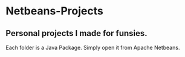 # Netbeans-Projects
## Personal projects I made for funsies.
Each folder is a Java Package.
Simply open it from Apache Netbeans.
